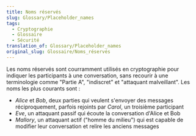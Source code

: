 ```yaml
---
title: Noms réservés
slug: Glossary/Placeholder_names
tags:
  - Cryptographie
  - Glossaire
  - Sécurité
translation_of: Glossary/Placeholder_names
original_slug: Glossaire/Noms_réservés
---
```

Les noms réservés sont courramment utilisés en cryptographie pour indiquer les participants à une conversation, sans recourir à une terminologie comme "Partie A", "indiscret" et "attaquant malveillant". Les noms les plus courants sont :

- _Alice_ et _Bob_, deux parties qui veulent s'envoyer des messages réciproquement, parfois rejoints par _Carol_, un troisième participant
- _Eve_, un attaquant passif qui écoute la conversation d'Alice et Bob
- _Mallory_, un attaquant actif ("homme du milieu") qui est capable de modifier leur conversation et relire les anciens messages
